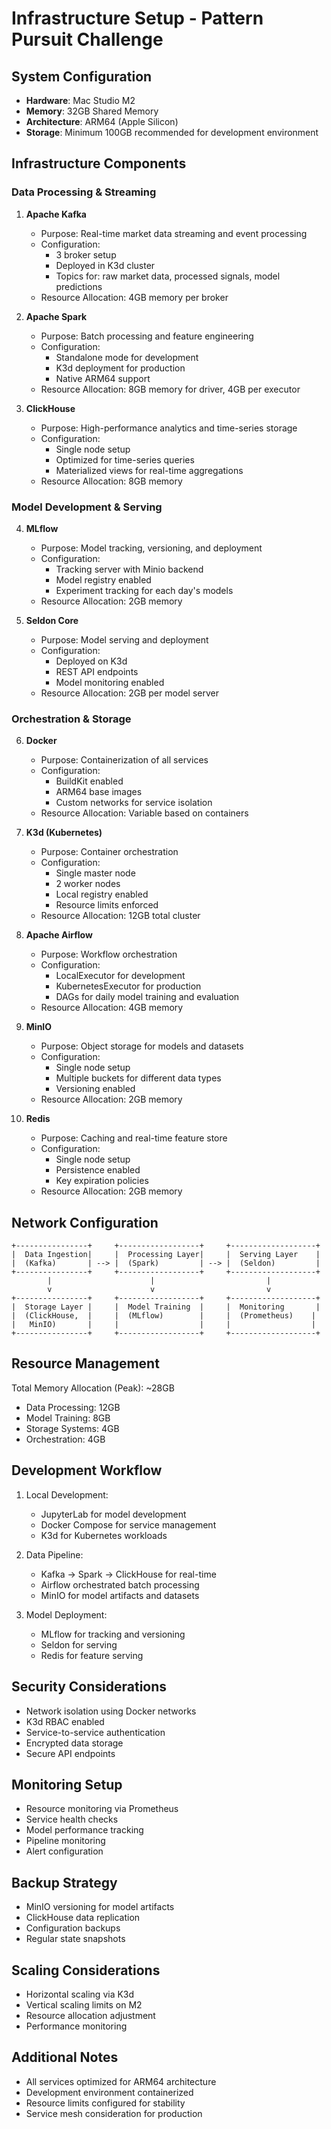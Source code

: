 # Infrastructure Setup - Pattern Pursuit Challenge

## System Configuration
- **Hardware**: Mac Studio M2
- **Memory**: 32GB Shared Memory
- **Architecture**: ARM64 (Apple Silicon)
- **Storage**: Minimum 100GB recommended for development environment

## Infrastructure Components

### Data Processing & Streaming
1. **Apache Kafka**
   - Purpose: Real-time market data streaming and event processing
   - Configuration: 
     - 3 broker setup
     - Deployed in K3d cluster
     - Topics for: raw market data, processed signals, model predictions
   - Resource Allocation: 4GB memory per broker

2. **Apache Spark**
   - Purpose: Batch processing and feature engineering
   - Configuration:
     - Standalone mode for development
     - K3d deployment for production
     - Native ARM64 support
   - Resource Allocation: 8GB memory for driver, 4GB per executor

3. **ClickHouse**
   - Purpose: High-performance analytics and time-series storage
   - Configuration:
     - Single node setup
     - Optimized for time-series queries
     - Materialized views for real-time aggregations
   - Resource Allocation: 8GB memory

### Model Development & Serving

4. **MLflow**
   - Purpose: Model tracking, versioning, and deployment
   - Configuration:
     - Tracking server with Minio backend
     - Model registry enabled
     - Experiment tracking for each day's models
   - Resource Allocation: 2GB memory

5. **Seldon Core**
   - Purpose: Model serving and deployment
   - Configuration:
     - Deployed on K3d
     - REST API endpoints
     - Model monitoring enabled
   - Resource Allocation: 2GB per model server

### Orchestration & Storage

6. **Docker**
   - Purpose: Containerization of all services
   - Configuration:
     - BuildKit enabled
     - ARM64 base images
     - Custom networks for service isolation
   - Resource Allocation: Variable based on containers

7. **K3d (Kubernetes)**
   - Purpose: Container orchestration
   - Configuration:
     - Single master node
     - 2 worker nodes
     - Local registry enabled
     - Resource limits enforced
   - Resource Allocation: 12GB total cluster

8. **Apache Airflow**
   - Purpose: Workflow orchestration
   - Configuration:
     - LocalExecutor for development
     - KubernetesExecutor for production
     - DAGs for daily model training and evaluation
   - Resource Allocation: 4GB memory

9. **MinIO**
   - Purpose: Object storage for models and datasets
   - Configuration:
     - Single node setup
     - Multiple buckets for different data types
     - Versioning enabled
   - Resource Allocation: 2GB memory

10. **Redis**
    - Purpose: Caching and real-time feature store
    - Configuration:
      - Single node setup
      - Persistence enabled
      - Key expiration policies
    - Resource Allocation: 2GB memory

## Network Configuration
```
+----------------+     +------------------+     +-------------------+
|  Data Ingestion|     |  Processing Layer|     |  Serving Layer    |
|  (Kafka)       | --> |  (Spark)         | --> |  (Seldon)         |
+----------------+     +------------------+     +-------------------+
        |                      |                         |
        v                      v                         v
+----------------+     +------------------+     +-------------------+
|  Storage Layer |     |  Model Training  |     |  Monitoring       |
|  (ClickHouse,  |     |  (MLflow)        |     |  (Prometheus)    |
|   MinIO)       |     |                  |     |                  |
+----------------+     +------------------+     +-------------------+
```

## Resource Management
Total Memory Allocation (Peak): ~28GB
- Data Processing: 12GB
- Model Training: 8GB
- Storage Systems: 4GB
- Orchestration: 4GB

## Development Workflow
1. Local Development:
   - JupyterLab for model development
   - Docker Compose for service management
   - K3d for Kubernetes workloads

2. Data Pipeline:
   - Kafka → Spark → ClickHouse for real-time
   - Airflow orchestrated batch processing
   - MinIO for model artifacts and datasets

3. Model Deployment:
   - MLflow for tracking and versioning
   - Seldon for serving
   - Redis for feature serving

## Security Considerations
- Network isolation using Docker networks
- K3d RBAC enabled
- Service-to-service authentication
- Encrypted data storage
- Secure API endpoints

## Monitoring Setup
- Resource monitoring via Prometheus
- Service health checks
- Model performance tracking
- Pipeline monitoring
- Alert configuration

## Backup Strategy
- MinIO versioning for model artifacts
- ClickHouse data replication
- Configuration backups
- Regular state snapshots

## Scaling Considerations
- Horizontal scaling via K3d
- Vertical scaling limits on M2
- Resource allocation adjustment
- Performance monitoring

## Additional Notes
- All services optimized for ARM64 architecture
- Development environment containerized
- Resource limits configured for stability
- Service mesh consideration for production